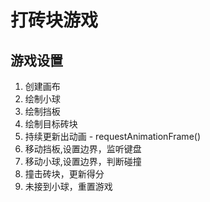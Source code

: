 # 打砖块游戏

## 游戏设置
1. 创建画布
2. 绘制小球
3. 绘制挡板
4. 绘制目标砖块
5. 持续更新出动画 - requestAnimationFrame()
6. 移动挡板,设置边界，监听键盘
7. 移动小球,设置边界，判断碰撞
8. 撞击砖块，更新得分
9. 未接到小球，重置游戏